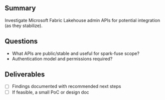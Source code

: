 ## Summary

Investigate Microsoft Fabric Lakehouse admin APIs for potential integration (as they stabilize).

## Questions

- What APIs are public/stable and useful for spark-fuse scope?
- Authentication model and permissions required?

## Deliverables

- [ ] Findings documented with recommended next steps
- [ ] If feasible, a small PoC or design doc
